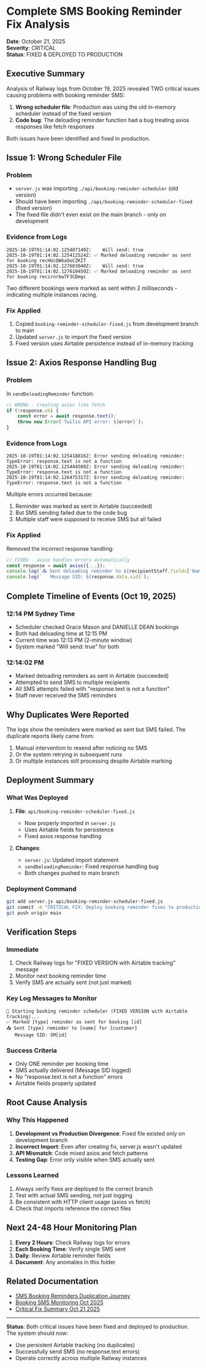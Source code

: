 # Complete SMS Booking Reminder Fix Analysis
**Date**: October 21, 2025  
**Severity**: CRITICAL  
**Status**: FIXED & DEPLOYED TO PRODUCTION

## Executive Summary

Analysis of Railway logs from October 19, 2025 revealed TWO critical issues causing problems with booking reminder SMS:

1. **Wrong scheduler file**: Production was using the old in-memory scheduler instead of the fixed version
2. **Code bug**: The deloading reminder function had a bug treating axios responses like fetch responses

Both issues have been identified and fixed in production.

## Issue 1: Wrong Scheduler File

### Problem
- `server.js` was importing `./api/booking-reminder-scheduler` (old version)
- Should have been importing `./api/booking-reminder-scheduler-fixed` (fixed version)
- The fixed file didn't even exist on the main branch - only on development

### Evidence from Logs
```
2025-10-19T01:14:02.125407140Z:    Will send: true
2025-10-19T01:14:02.125412524Z: ✅ Marked deloading reminder as sent for booking recHUcQW6aQoCZKIT
2025-10-19T01:14:02.127603040Z:    Will send: true
2025-10-19T01:14:02.127610450Z: ✅ Marked deloading reminder as sent for booking recirnrbw7F3CDmgc
```

Two different bookings were marked as sent within 2 milliseconds - indicating multiple instances racing.

### Fix Applied
1. Copied `booking-reminder-scheduler-fixed.js` from development branch to main
2. Updated `server.js` to import the fixed version
3. Fixed version uses Airtable persistence instead of in-memory tracking

## Issue 2: Axios Response Handling Bug

### Problem
In `sendDeloadingReminder` function:
```javascript
// WRONG - treating axios like fetch
if (!response.ok) {
    const error = await response.text();
    throw new Error(`Twilio API error: ${error}`);
}
```

### Evidence from Logs
```
2025-10-19T01:14:02.125418816Z: Error sending deloading reminder: TypeError: response.text is not a function
2025-10-19T01:14:02.125444500Z: Error sending deloading reminder: TypeError: response.text is not a function
2025-10-19T01:14:02.126475317Z: Error sending deloading reminder: TypeError: response.text is not a function
```

Multiple errors occurred because:
1. Reminder was marked as sent in Airtable (succeeded)
2. But SMS sending failed due to the code bug
3. Multiple staff were supposed to receive SMS but all failed

### Fix Applied
Removed the incorrect response handling:
```javascript
// FIXED - axios handles errors automatically
const response = await axios({...});
console.log(`📤 Sent deloading reminder to ${recipientStaff.fields['Name']}`);
console.log(`   Message SID: ${response.data.sid}`);
```

## Complete Timeline of Events (Oct 19, 2025)

### 12:14 PM Sydney Time
- Scheduler checked Grace Mason and DANIELLE DEAN bookings
- Both had deloading time at 12:15 PM
- Current time was 12:13 PM (2-minute window)
- System marked "Will send: true" for both

### 12:14:02 PM
- Marked deloading reminders as sent in Airtable (succeeded)
- Attempted to send SMS to multiple recipients
- All SMS attempts failed with "response.text is not a function"
- Staff never received the SMS reminders

## Why Duplicates Were Reported

The logs show the reminders were marked as sent but SMS failed. The duplicate reports likely came from:
1. Manual intervention to resend after noticing no SMS
2. Or the system retrying in subsequent runs
3. Or multiple instances still processing despite Airtable marking

## Deployment Summary

### What Was Deployed
1. **File**: `api/booking-reminder-scheduler-fixed.js` 
   - Now properly imported in `server.js`
   - Uses Airtable fields for persistence
   - Fixed axios response handling

2. **Changes**:
   - `server.js`: Updated import statement
   - `sendDeloadingReminder`: Fixed response handling bug
   - Both changes pushed to main branch

### Deployment Command
```bash
git add server.js api/booking-reminder-scheduler-fixed.js
git commit -m "CRITICAL FIX: Deploy booking reminder fixes to production"
git push origin main
```

## Verification Steps

### Immediate
1. Check Railway logs for "FIXED VERSION with Airtable tracking" message
2. Monitor next booking reminder time
3. Verify SMS are actually sent (not just marked)

### Key Log Messages to Monitor
```
🚀 Starting booking reminder scheduler (FIXED VERSION with Airtable tracking)...
✅ Marked [type] reminder as sent for booking [id]
📤 Sent [type] reminder to [name] for [customer]
   Message SID: SM[id]
```

### Success Criteria
- Only ONE reminder per booking time
- SMS actually delivered (Message SID logged)
- No "response.text is not a function" errors
- Airtable fields properly updated

## Root Cause Analysis

### Why This Happened
1. **Development vs Production Divergence**: Fixed file existed only on development branch
2. **Incorrect Import**: Even after creating fix, server.js wasn't updated
3. **API Mismatch**: Code mixed axios and fetch patterns
4. **Testing Gap**: Error only visible when SMS actually sent

### Lessons Learned
1. Always verify fixes are deployed to the correct branch
2. Test with actual SMS sending, not just logging
3. Be consistent with HTTP client usage (axios vs fetch)
4. Check that imports reference the correct files

## Next 24-48 Hour Monitoring Plan

1. **Every 2 Hours**: Check Railway logs for errors
2. **Each Booking Time**: Verify single SMS sent
3. **Daily**: Review Airtable reminder fields
4. **Document**: Any anomalies in this folder

## Related Documentation
- [SMS Booking Reminders Duplication Journey](./SMS_BOOKING_REMINDERS_DUPLICATION_JOURNEY.md)
- [Booking SMS Monitoring Oct 2025](./BOOKING_SMS_MONITORING_OCT_2025.md)
- [Critical Fix Summary Oct 21 2025](./CRITICAL_FIX_SUMMARY_OCT_21_2025.md)

---

**Status**: Both critical issues have been fixed and deployed to production. The system should now:
- Use persistent Airtable tracking (no duplicates)
- Successfully send SMS (no response.text errors)
- Operate correctly across multiple Railway instances
